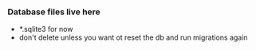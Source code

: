 
### Database files live here

- *.sqlite3 for now
- don't delete unless you want ot reset the db and run migrations again
